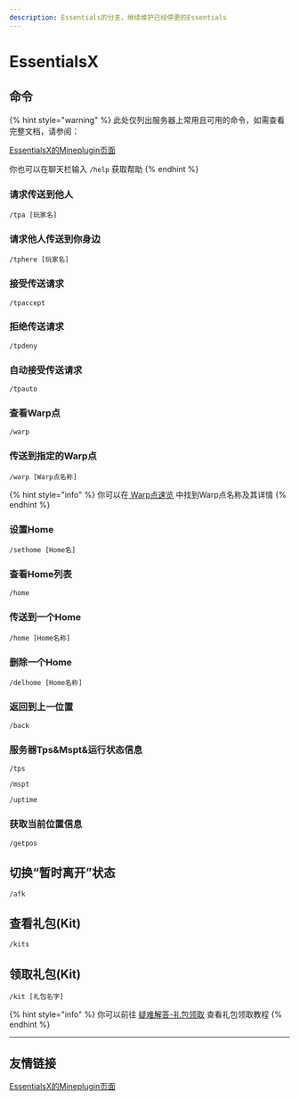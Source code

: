 ```yaml
---
description: Essentials的分支，继续维护已经停更的Essentials
---
```


# EssentialsX

## 命令

{% hint style="warning" %}
此处仅列出服务器上常用且可用的命令，如需查看完整文档，请参阅：

[EssentialsX的Mineplugin页面](https://mineplugin.org/Essentials)

你也可以在聊天栏输入 `/help` 获取帮助
{% endhint %}

### 请求传送到他人

```
/tpa [玩家名]
```

### 请求他人传送到你身边

```
/tphere [玩家名]
```

### 接受传送请求

```
/tpaccept
```

### 拒绝传送请求

```
/tpdeny
```

### 自动接受传送请求

```
/tpauto
```

### 查看Warp点

```
/warp
```

### 传送到指定的Warp点

```
/warp [Warp点名称]
```

{% hint style="info" %}
你可以在[ Warp点速览](../warp-dian-su-lan.md) 中找到Warp点名称及其详情
{% endhint %}

### 设置Home

```
/sethome [Home名]
```

### 查看Home列表

```
/home
```

### 传送到一个Home

```
/home [Home名称]
```

### 删除一个Home

```
/delhome [Home名称]
```

### 返回到上一位置

```
/back
```

### 服务器Tps\&Mspt&运行状态信息

```
/tps
```

```
/mspt
```

```
/uptime
```

### 获取当前位置信息

```
/getpos
```

## 切换“暂时离开”状态

```
/afk
```

## 查看礼包(Kit)

```
/kits
```

## 领取礼包(Kit)

```
/kit [礼包名字]
```

{% hint style="info" %}
你可以前往 [疑难解答-礼包领取](../jin-fu-fang-shi/yi-nan-jie-da.md#ru-he-ling-qu-li-bao-kit) 查看礼包领取教程
{% endhint %}

***

## 友情链接

[EssentialsX的Mineplugin页面](https://mineplugin.org/Essentials)
